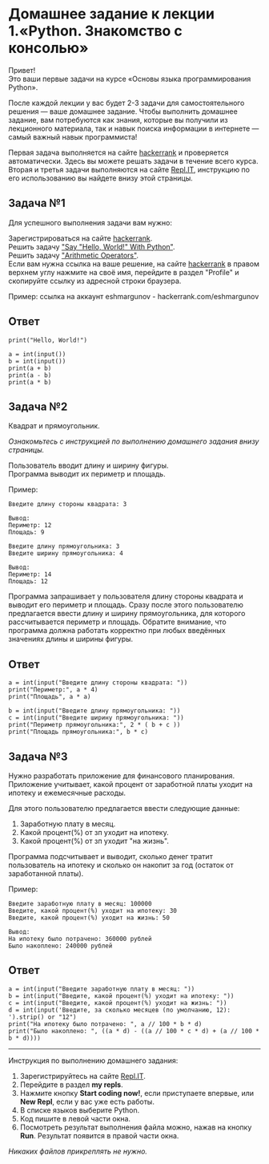 # Домашнее задание к лекции 1.«Python. Знакомство с консолью»

Привет! <br>
Это ваши первые задачи на курсе «Основы языка программирования Python».

После каждой лекции у вас будет 2-3 задачи для самостоятельного решения — ваше домашнее задание. Чтобы выполнить домашнее задание, вам потребуются как знания, которые вы получили из лекционного материала, так и навык поиска информации в интернете — самый важный навык программиста!

Первая задача выполняется на сайте [hackerrank](https://www.hackerrank.com) и проверяется автоматически. Здесь вы можете решать задачи в течение всего курса.
Вторая и третья задачи выполняются на сайте [Repl.IT](https://repl.it/), инструкцию по его использованию вы найдете внизу этой страницы.

## Задача №1

Для успешного выполнения задачи вам нужно:

Зарегистрироваться на сайте [hackerrank](https://www.hackerrank.com).  
Решить задачу ["Say "Hello, World!" With Python"](https://www.hackerrank.com/challenges/py-hello-world/problem).  
Решить задачу ["Arithmetic Operators"](https://www.hackerrank.com/challenges/python-arithmetic-operators/problem).  
Если вам нужна ссылка на ваше решение, на сайте [hackerrank](https://www.hackerrank.com) в правом верхнем углу нажмите на своё имя, перейдите в раздел "Profile" и скопируйте ссылку из адресной строки браузера.

Пример: ссылка на аккаунт eshmargunov - hackerrank.com/eshmargunov

## Ответ

```
print("Hello, World!")

```

```
a = int(input())
b = int(input())
print(a + b)
print(a - b)
print(a * b)
```

## Задача №2

Квадрат и прямоугольник.

_Ознакомьтесь с инструкцией по выполнению домашнего задания внизу страницы._

Пользователь вводит длину и ширину фигуры.  
Программа выводит их периметр и площадь.

Пример:

```
Введите длину стороны квадрата: 3

Вывод:
Периметр: 12
Площадь: 9

Введите длину прямоугольника: 3
Введите ширину прямоугольника: 4

Вывод:
Периметр: 14
Площадь: 12
```

Программа запрашивает у пользователя длину стороны квадрата и выводит его периметр и площадь. Сразу после этого пользователю предлагается ввести длину и ширину прямоугольника, для которого рассчитывается периметр и площадь.
Обратите внимание, что программа должна работать корректно при любых введённых значениях длины и ширины фигуры.

## Ответ

```
a = int(input("Введите длину стороны квадрата: "))
print("Периметр:", a * 4)
print("Площадь", a * a)

b = int(input("Введите длину прямоугольника: "))
c = int(input("Введите ширину прямоугольника: "))
print("Периметр прямоугольника:", 2 * ( b + c ))
print("Площадь прямоугольника:", b * c)
```

## Задача №3

Нужно разработать приложение для финансового планирования.  
Приложение учитывает, какой процент от заработной платы уходит на ипотеку и ежемесячные расходы.

Для этого пользователю предлагается ввести следующие данные:

1. Заработную плату в месяц.
2. Какой процент(%) от зп уходит на ипотеку.
3. Какой процент(%) от зп уходит "на жизнь".

Программа подсчитывает и выводит, сколько денег тратит пользователь на ипотеку и сколько он накопит за год (остаток от заработанной платы).

Пример:

```
Введите заработную плату в месяц: 100000
Введите, какой процент(%) уходит на ипотеку: 30
Введите, какой процент(%) уходит на жизнь: 50

Вывод:
На ипотеку было потрачено: 360000 рублей
Было накоплено: 240000 рублей
```

## Ответ

```
a = int(input("Введите заработную плату в месяц: "))
b = int(input("Введите, какой процент(%) уходит на ипотеку: "))
c = int(input("Введите, какой процент(%) уходит на жизнь: "))
d = int(input('Введите, за сколько месяцев (по умолчанию, 12): ').strip() or "12")
print("На ипотеку было потрачено: ", a // 100 * b * d)
print("Было накоплено: ", ((a * d) - ((a // 100 * c * d) + (a // 100 * b * d))))
```

---

Инструкция по выполнению домашнего задания:

1. Зарегистрируйтесь на сайте [Repl.IT](https://repl.it/).
2. Перейдите в раздел **my repls**.
3. Нажмите кнопку **Start coding now!**, если приступаете впервые, или **New Repl**, если у вас уже есть работы.
4. В списке языков выберите Python.
5. Код пишите в левой части окна.
6. Посмотреть результат выполнения файла можно, нажав на кнопку **Run**. Результат появится в правой части окна.

_Никаких файлов прикреплять не нужно._
